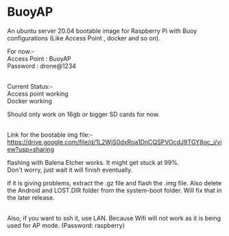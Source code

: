 # BuoyAP
An ubuntu server 20.04 bootable image for Raspberry Pi with Buoy configurations (Like Access Point , docker and so on). 

For now:-<br/>
Access Point : BuoyAP <br/>
Password : drone@1234 <br/><br/>

Current Status:-<br/>
Access point working<br/>
Docker working<br/>

Should only work on 16gb or bigger SD cards for now. <br/><br/>

Link for the bootable img file:- <br/>
 https://drive.google.com/file/d/1L2WjS0dxRoa1DnCQSPVOcdJ9TGY8oc_i/view?usp=sharing<br/>

flashing with Balena Etcher works. It might get stuck at 99%.<br/> 
Don't worry, just wait it will finish eventually.<br/>

If it is giving problems, extract the .gz file and flash the .img file.
Also delete the Android and LOST.DIR folder from the system-boot folder. Will fix that in the later release.<br/><br/>

Also, if you want to ssh it, use LAN. Because Wifi will not work as it is being used for AP mode. (Password: raspberry)

